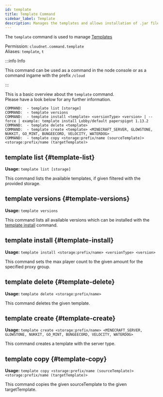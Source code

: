 ```yaml
---
id: template
title: Template Command
sidebar_label: Template
description: Manages the templates and allows installation of .jar files.
---
```


The `template` command is used to manage [Templates](../components/templates.md)

Permission: `cloudnet.command.template`  
Aliases: `template`, `t`

:::info Info

This command can be used as a command in the node console or as a command ingame with the prefix `/cloud`

:::

This is a basic overview about the `template` command.  
Please have a look below for any further information.
```
COMMAND:  - template list [storage]
COMMAND:  - template versions
COMMAND:  - template install <template> <versionType> <version> | --force | example: template install Lobby/default paperspigot 1.13.2
COMMAND:  - template delete <template>
COMMAND:  - template create <template> <MINECRAFT_SERVER, GLOWSTONE, NUKKIT, GO_MINT, BUNGEECORD, VELOCITY, WATERDOG>
COMMAND:  - template copy <storage:prefix/name (sourceTemplate)> <storage:prefix/name (targetTemplate)>
```

## template list {#template-list}
**Usage:** `template list [storage]`  

This command lists the available templates, if given filtered with the provided storage.

## template versions {#template-versions}
**Usage:** `template versions`

This command lists all available versions which can be installed with the [template install](#template-install) command.

## template install {#template-install}
**Usage:** `template install <storage:prefix/name> <versionType> <version>`  

This command sets the max player count to the given amount for the specified proxy group.

## template delete {#template-delete}
**Usage:** `template delete <storage:prefix/name>`  

This command deletes the given template.

## template create {#template-create}
**Usage:** `template create <storage:prefix/name> <MINECRAFT_SERVER, GLOWSTONE, NUKKIT, GO_MINT, BUNGEECORD, VELOCITY, WATERDOG>`

This command creates a template with the server type.

## template copy {#template-copy}
**Usage:** `template copy <storage:prefix/name (sourceTemplate)> <storage:prefix/name (targetTemplate)>`

This command copies the given sourceTemplate to the given targetTemplate.